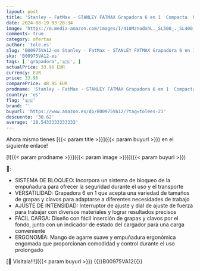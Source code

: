 ```yaml
---
layout: post
title: 'Stanley - FatMax - STANLEY FATMAX Grapadora 6 en 1  Compacta  Fácil Carga de Grapas  Cuerpo de Abs Reforzado  Intensidad Variable  Mango de Agarre Suave  Acepta 6 Tamaños de Grapa -FMHT6-70868'
date: 2024-08-19 03:28:34
image: 'https://m.media-amazon.com/images/I/410MznodxhL._SL500_._SL400_.jpg'
comments: true
category: ofertas
author: 'tole.es'
slug: 'B00975VA12-es Stanley - FatMax - STANLEY FATMAX Grapadora 6 en 1...'
sku: 'B00975VA12-es'
tags: [ 'grapadora','🇪🇸', ]
actualPrice: 33.96 EUR
currency: EUR
price: 33.96
comparePrice: 48.95 EUR
prodname: 'Stanley - FatMax - STANLEY FATMAX Grapadora 6 en 1  Compacta  Fácil Carga de Grapas  Cuerpo de Abs Reforzado  Intensidad Variable  Mango de Agarre Suave  Acepta 6 Tamaños de Grapa -FMHT6-70868'
country: 'es'
flag: '🇪🇸'
brand: ''
buyurl: 'https://www.amazon.es/dp/B00975VA12/?tag=tolees-21'
descuento: '30.62'
average: '28.5433333333333'
---
```


Ahora mismo tienes [{{< param title >}}]({{< param buyurl >}}) en el siguiente enlace!

[![{{< param prodname >}}]({{< param image >}})]({{< param buyurl >}})

🔎:

- SISTEMA DE BLOQUEO: Incorpora un sistema de bloqueo de la empuñadura para ofrecer la seguridad durante el uso y el transporte
- VERSATILIDAD: Grapadora 6 en 1 que acepta una variedad de tamaños de grapas y clavos para adaptarse a diferentes necesidades de trabajo
- AJUSTE DE INTENSIDAD: Interruptor de ajuste y dial de ajuste de fuerza para trabajar con diversos materiales y lograr resultados precisos
- FÁCIL CARGA: Diseño con fácil inserción de grapas y clavos por el fondo, junto con un indicador de estado del cargador para una carga conveniente
- ERGONOMÍA: Mango de agarre suave y empuñadura ergonómica engomada que proporcionan comodidad y control durante el uso prolongado

[🛒 Visítala!!!]({{< param buyurl >}})
{{<world>}}B00975VA12{{</world>}}
